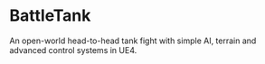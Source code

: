 # BattleTank
An open-world head-to-head tank fight with simple AI, terrain and advanced control systems in UE4.

